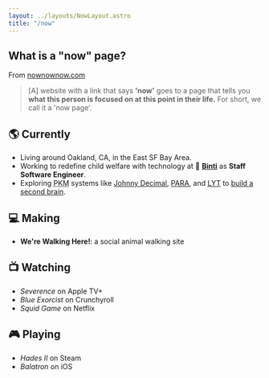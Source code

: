 ```yaml
---
layout: ../layouts/NowLayout.astro
title: "/now"
---
```


## What is a "now" page?

From [nownownow.com](https://nownownow.com/about)

> \[A] website with a link that says **'now'** goes to a page that tells you **what this person is focused on at this point in their life.** For short, we call it a 'now page'.

## 🌎 Currently

- Living around Oakland, CA, in the East SF Bay Area.
- Working to redefine child welfare with technology at 💙 **[Binti][]** as **Staff Software Engineer**.
- Exploring <abbr title="Personal Knowledge Management">PKM</abbr> systems like [Johnny Decimal][], [PARA][], and [LYT][] to [build a second brain][].

[Binti]: https://binti.com
[Johnny Decimal]: https://johnnydecimal.com/
[PARA]: https://fortelabs.com/blog/para/
[LYT]: https://www.linkingyourthinking.com/
[build a second brain]: https://www.buildingasecondbrain.com/

## 💻 Making

- **We're Walking Here!**: a social animal walking site

## 📺 Watching

- _Severence_ on Apple TV+
- _Blue Exorcist_ on Crunchyroll
- _Squid Game_ on Netflix

## 🎮 Playing

- _Hades II_ on Steam
- _Balatron_ on iOS
